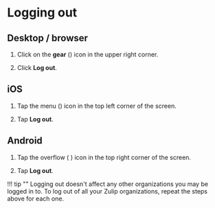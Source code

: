 # Logging out

## Desktop / browser

1. Click on the **gear** (<i class="icon-vector-cog"></i>) icon in the upper
right corner.

2. Click **Log out**.

## iOS

1. Tap the menu (<i class="icon-vector-reorder"></i>) icon in the top left
corner of the screen.

2. Tap **Log out**.

## Android

1. Tap the overflow ( <i class="icon-vector-ellipsis-vertical"></i> ) icon in
the top right corner of the screen.

2. Tap **Log out**.

!!! tip ""
    Logging out doesn't affect any other organizations you may be logged in
    to. To log out of all your Zulip organizations, repeat the steps above
    for each one.
